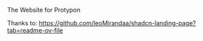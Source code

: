 The Website for Protypon

Thanks to:
https://github.com/leoMirandaa/shadcn-landing-page?tab=readme-ov-file